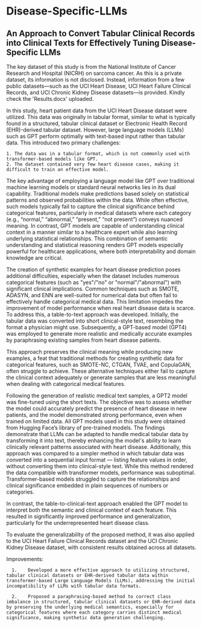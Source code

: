# Disease-Specific-LLMs

## An Approach to Convert Tabular Clinical Records into Clinical Texts for Effectively Tuning Disease-Specific LLMs

The key dataset of this study is from the National Institute of Cancer Research and Hospital (NICRH) on sarcoma cancer. As this is a private dataset, its information is not disclosed. Instead, information from a few public datasets—such as the UCI Heart Disease, UCI Heart Failure Clinical Records, and UCI Chronic Kidney Disease datasets—is provided. Kindly check the 'Results.docx' uploaded.

In this study, heart patient data from the UCI Heart Disease dataset were utilized. This data was originally in tabular format, similar to what is typically found in a structured, tabular clinical dataset or Electronic Health Record (EHR)-derived tabular dataset. However, large language models (LLMs) such as GPT perform optimally with text-based input rather than tabular data. This introduced two primary challenges:

    1. The data was in a tabular format, which is not commonly used with transformer-based models like GPT.
    2. The dataset contained very few heart disease cases, making it difficult to train an effective model.
   
The key advantage of employing a language model like GPT over traditional machine learning models or standard neural networks lies in its dual capability. Traditional models make predictions based solely on statistical patterns and observed probabilities within the data. While often effective, such models typically fail to capture the clinical significance behind categorical features, particularly in medical datasets where each category (e.g., “normal,” “abnormal,” “present,” “not present”) conveys nuanced meaning. In contrast, GPT models are capable of understanding clinical context in a manner similar to a healthcare expert while also learning underlying statistical relationships. This combination of semantic understanding and statistical reasoning renders GPT models especially powerful for healthcare applications, where both interpretability and domain knowledge are critical.

The creation of synthetic examples for heart disease prediction poses additional difficulties, especially when the dataset includes numerous categorical features (such as "yes"/"no" or "normal"/"abnormal") with significant clinical implications. Common techniques such as SMOTE, ADASYN, and ENN are well-suited for numerical data but often fail to effectively handle categorical medical data. This limitation impedes the improvement of model performance when real heart disease data is scarce.
To address this, a table-to-text approach was developed. Initially, the tabular data was converted into short clinical-style text, resembling the format a physician might use. Subsequently, a GPT-based model (GPT4) was employed to generate more realistic and medically accurate examples by paraphrasing existing samples from heart disease patients.

This approach preserves the clinical meaning while producing new examples, a feat that traditional methods for creating synthetic data for categorical features, such as SMOTE-NC, CTGAN, TVAE, and CopulaGAN, often struggle to achieve. These alternative techniques either fail to capture the clinical context adequately or generate samples that are less meaningful when dealing with categorical medical features.

Following the generation of realistic medical text samples, a GPT2 model was fine-tuned using the short texts. The objective was to assess whether the model could accurately predict the presence of heart disease in new patients, and the model demonstrated strong performance, even when trained on limited data.
All GPT models used in this study were obtained from Hugging Face’s library of pre-trained models. The findings demonstrate that LLMs can be adapted to handle medical tabular data by transforming it into text, thereby enhancing the model's ability to learn clinically relevant patterns associated with heart disease.
Additionally, this approach was compared to a simpler method in which tabular data was converted into a sequential input format — listing feature values in order, without converting them into clinical-style text. While this method rendered the data compatible with transformer models, performance was suboptimal. Transformer-based models struggled to capture the relationships and clinical significance embedded in plain sequences of numbers or categories.

In contrast, the table-to-clinical-text approach enabled the GPT model to interpret both the semantic and clinical context of each feature. This resulted in significantly improved performance and generalization, particularly for the underrepresented heart disease class.

To evaluate the generalizability of the proposed method, it was also applied to the UCI Heart Failure Clinical Records dataset and the UCI Chronic Kidney Disease dataset, with consistent results obtained across all datasets.

Improvements:
  
      1.	Developed a more effective approach to utilizing structured, tabular clinical datasets or EHR-derived tabular data within transformer-based Large Language Models (LLMs), addressing the initial incompatibility of LLMs with tabular data formats.
      
      2.	Proposed a paraphrasing-based method to correct class imbalance in structured, tabular clinical datasets or EHR-derived data by preserving the underlying medical semantics, especially for categorical features where each category carries distinct medical significance, making synthetic data generation challenging.

